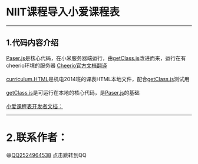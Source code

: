 # NIIT课程导入小爱课程表
____
1.代码内容介绍  
------
[Paser.js](/NIIT_getCourse/Paser.js)是核心代码，在小米服务器端运行，由[getClass.js](/NIIT_getCoursegetClass.js)改进而来，运行在有cheerio环境的服务器 
[Cheerio官方文档翻译](https://juejin.cn/post/6844904135767097352#heading-37 "悬停显示")<br><br>
[curriculum.HTML](/NIIT_getCourse/curriculum.HTML)是机电2014班的课表HTML本地文件，配合[getClass.js](/NIIT_getCoursegetClass.js)测试用<br>  
[getClass.js](/NIIT_getCoursegetClass.js)是可运行在本地的核心代码，是[Paser.js](/NIIT_getCourse/Paser.js)的基础<br>  
[小爱课程表开发者文档：](https://ldtu0m3md0.feishu.cn/docs/doccnhZPl8KnswEthRXUz8ivnhb#)<br>  
***
# 2.联系作者：<br>

:smile:[QQ2524964538](http://wpa.qq.com/msgrd?v=3&uin=2524964538&site=qq&menu=yes<br>) 点击跳转到QQ
